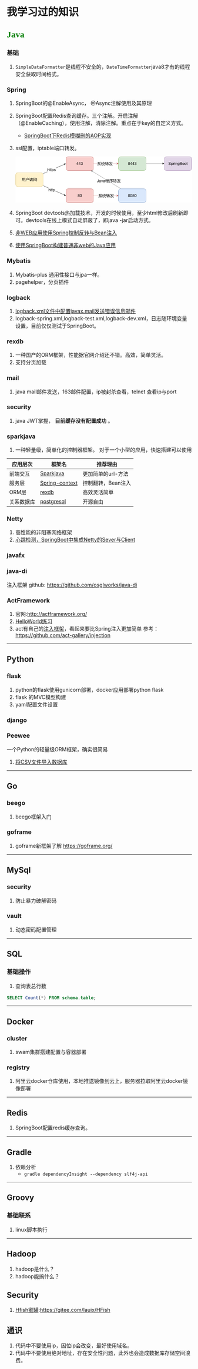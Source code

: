 # 我学习过的知识

## <font face="黑体" color=green size=5 > Java </font>

### 基础

1. `SimpleDataFormatter`是线程不安全的，`DateTimeFormatter`java8才有的线程安全获取时间格式。

### Spring

1. SpringBoot的@EnableAsync， @Async注解使用及其原理
1. SpringBoot配置Redis查询缓存。三个注解。开启注解（@EnableCaching），使用注解，清除注解。重点在于key的自定义方式。
    * [SpringBoot下Redis模糊删的AOP实现](https://docs.qq.com/doc/DSExjdkFka3VEWlR0)
1. ssl配置，iptable端口转发。

    ![来自PrintWevServer-SpringBoot工程](./端口转发.png)
1. SpringBoot devtools热加载技术，开发的时候使用，至少html修改后刷新即可。devtools在线上模式自动屏蔽了，即java -jar启动方式。
1. [非WEB应用使用Spring控制反转与Bean注入](https://docs.qq.com/doc/DSEV2TWtPcGh5QXR3)

1. [使用SpringBoot构建普通非web的Java应用
](https://docs.qq.com/doc/DSHBVQ2pwQUVadFNk)

### Mybatis

1. Mybatis-plus 通用性接口与jpa一样。
1. pagehelper，分页插件

### logback

1. [logback.xml文件中配置javax.mail发送错误信息邮件](https://docs.qq.com/doc/DSFhiWENKWVJwa3B1)
1. logback-spring.xml,logback-test.xml,logback-dev.xml，日志随环境变量设置，目前仅仅测试于SpringBoot。

### rexdb

1. 一种国产的ORM框架，性能据官网介绍还不错。高效，简单灵活。
1. 支持分页加载

### mail

1. java mail邮件发送，163邮件配置，ip被封杀查看，telnet 查看ip与port

### security

1. java JWT掌握， **目前缓存没有配置成功** 。

### sparkjava

1. 一种轻量级，简单化的控制器框架。
对于一个小型的应用，快速搭建可以使用

应用层次 | 框架名 | 推荐理由
--- | --- | ---
前端交互|[Sparkjava](http://sparkjava.com/)| 更加简单的url-方法
服务层| [Spring-context](https://mvnrepository.com/artifact/org.springframework/spring-context)|控制翻转，Bean注入
ORM层| [rexdb](http://db.rex-soft.org/)|高效灵活简单
关系数据库|[postgresql](https://www.postgresql.org/)|开源自由

### Netty

1. 高性能的非阻塞网络框架
1. [心跳检测，SpringBoot中集成Netty的Sever与Client](https://gitee.com/aohanhongzhi/heart-netty)

### javafx


### java-di

注入框架
github: https://github.com/osglworks/java-di

### ActFramework

1. 官网:http://actframework.org/
1. [HelloWorld练习](https://github.com/act-gallery/helloworld)
1. act有自己的[注入框架](https://github.com/osglworks/java-di)，看起来要比Spring注入更加简单 参考：https://github.com/act-gallery/injection

---

## Python

### flask

1. python的flask使用gunicorn部署，docker应用部署python flask
2. flask 的MVC模型构建
3. yaml配置文件设置

### django

### Peewee
一个Python的轻量级ORM框架，确实很简易
1. [将CSV文件导入数据库](https://gitee.com/cctv-eric/peewee-python)

---

## Go

### beego

1. beego框架入门

### goframe

1. goframe新框架了解 https://goframe.org/

---

## MySql

### security

1. 防止暴力破解密码

### vault

1. 动态密码配置管理

---

## SQL

### 基础操作

1. 查询表总行数
```sql
SELECT Count(*) FROM schema.table;
```
---

## Docker

### cluster

1. swam集群搭建配置与容器部署

### registry

1. 阿里云docker仓库使用，本地推送镜像到云上，服务器拉取阿里云docker镜像部署

---

## Redis

1. SpringBoot配置redis缓存查询。

---

## Gradle

1. 依赖分析
    * `gradle dependencyInsight --dependency slf4j-api`

---

## Groovy

### 基础联系

1. linux脚本执行

---

## Hadoop

1. hadoop是什么？
1. hadoop能搞什么？

## Security

1. [Hfish蜜罐](https://hfish.io/):https://gitee.com/lauix/HFish

## 通识

1. 代码中不要使用ip，因位ip会改变，最好使用域名。
1. 代码中不要使用绝对地址，存在安全性问题，此外也会造成数据库存储空间浪费。
